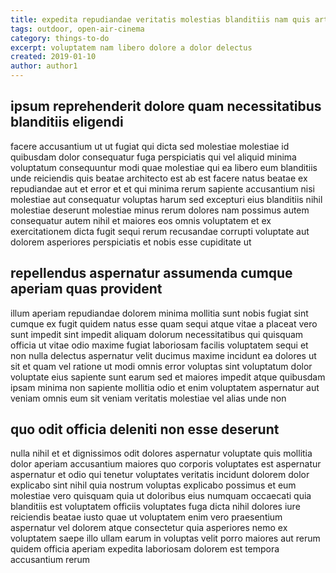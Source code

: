 ```yaml
---
title: expedita repudiandae veritatis molestias blanditiis nam quis article 1823
tags: outdoor, open-air-cinema
category: things-to-do
excerpt: voluptatem nam libero dolore a dolor delectus
created: 2019-01-10
author: author1
---
```


## ipsum reprehenderit dolore quam necessitatibus blanditiis eligendi

facere accusantium ut ut fugiat qui dicta sed molestiae molestiae id quibusdam dolor consequatur fuga perspiciatis qui vel aliquid minima voluptatum consequuntur modi quae molestiae qui ea libero eum blanditiis unde reiciendis quis beatae architecto est ab est facere natus beatae ex repudiandae aut et error et et qui minima rerum sapiente accusantium nisi molestiae aut consequatur voluptas harum sed excepturi eius blanditiis nihil molestiae deserunt molestiae minus rerum dolores nam possimus autem consequatur autem nihil et maiores eos omnis voluptatem et ex exercitationem dicta fugit sequi rerum recusandae corrupti voluptate aut dolorem asperiores perspiciatis et nobis esse cupiditate ut

## repellendus aspernatur assumenda cumque aperiam quas provident

illum aperiam repudiandae dolorem minima mollitia sunt nobis fugiat sint cumque ex fugit quidem natus esse quam sequi atque vitae a placeat vero sunt impedit sint impedit aliquam dolorum necessitatibus qui quisquam officia ut vitae odio maxime fugiat laboriosam facilis voluptatem sequi et non nulla delectus aspernatur velit ducimus maxime incidunt ea dolores ut sit et quam vel ratione ut modi omnis error voluptas sint voluptatum dolor voluptate eius sapiente sunt earum sed et maiores impedit atque quibusdam ipsam minima non sapiente mollitia odio et enim voluptatem aspernatur aut veniam omnis eum sit veniam veritatis molestiae vel alias unde non

## quo odit officia deleniti non esse deserunt

nulla nihil et et dignissimos odit dolores aspernatur voluptate quis mollitia dolor aperiam accusantium maiores quo corporis voluptates est aspernatur aspernatur et odio qui tenetur voluptates veritatis incidunt dolorem dolor explicabo sint nihil quia nostrum voluptas explicabo possimus et eum molestiae vero quisquam quia ut doloribus eius numquam occaecati quia blanditiis est voluptatem officiis voluptates fuga dicta nihil dolores iure reiciendis beatae iusto quae ut voluptatem enim vero praesentium aspernatur vel dolorem atque consectetur quia asperiores nemo ex voluptatem saepe illo ullam earum in voluptas velit porro maiores aut rerum quidem officia aperiam expedita laboriosam dolorem est tempora accusantium rerum
